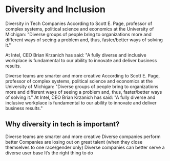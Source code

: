 # Diversity and Inclusion

Diversity in Tech Companies
According to Scott E. Page, professor of complex systems, political science and economics at the University of Michigan: "Diverse groups of people bring to organizations more and different ways of seeing a problem and, thus, faster/better ways of solving it."

At Intel, CEO Brian Krzanich has said: "A fully diverse and inclusive workplace is fundamental to our ability to innovate and deliver business results.

Diverse teams are smarter and more creative
According to Scott E. Page, professor of complex systems, political science and economics at the University of Michigan: "Diverse groups of people bring to organizations more and different ways of seeing a problem and, thus, faster/better ways of solving it."
At Intel, CEO Brian Krzanich has said: "A fully diverse and inclusive workplace is fundamental to our ability to innovate and deliver business results."

## Why diversity in tech is important?
Diverse teams are smarter and more creative
Diverse companies perform better
Companies are losing out on great talent (when they close themselves to one race/gender only)
Diverse companies can better serve a diverse user base
It’s the right thing to do